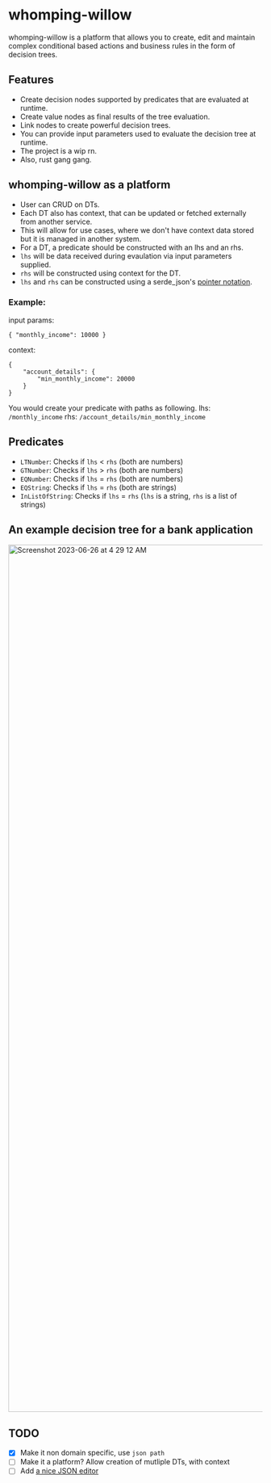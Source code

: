 # whomping-willow

whomping-willow is a platform that allows you to create, edit and maintain complex conditional based actions and business rules in the form of decision trees.

## Features
- Create decision nodes supported by predicates that are evaluated at runtime.
- Create value nodes as final results of the tree evaluation.
- Link nodes to create powerful decision trees.
- You can provide input parameters used to evaluate the decision tree at runtime.
- The project is a wip rn.
- Also, rust gang gang.

## whomping-willow as a platform
- User can CRUD on DTs.
- Each DT also has context, that can be updated or fetched externally from another service.
- This will allow for use cases, where we don't have context data stored but it is managed in another system.
- For a DT, a predicate should be constructed with an lhs and an rhs.
- `lhs` will be data received during evaulation via input parameters supplied.
- `rhs` will be constructed using context for the DT.
- `lhs` and `rhs` can be constructed using a serde_json's [pointer notation](https://docs.rs/serde_json/1.0.93/serde_json/enum.Value.html#method.pointer).
### Example: 
  input params: 
  ```
  { "monthly_income": 10000 }
  ``` 
  context: 
  ```
  {
	  "account_details": {
		  "min_monthly_income": 20000
	  }
  }
  ```
 You would create your predicate with paths as following.
 lhs: `/monthly_income`
 rhs: `/account_details/min_monthly_income`

## Predicates
- `LTNumber`: Checks if `lhs` < `rhs` (both are numbers)
- `GTNumber`: Checks if `lhs` > `rhs` (both are numbers)
- `EQNumber`: Checks if `lhs` = `rhs` (both are numbers)
- `EQString`: Checks if `lhs` = `rhs` (both are strings)
- `InListOfString`: Checks if `lhs` = `rhs` (`lhs` is a string, `rhs` is a list of strings)

## An example decision tree for a bank application
<img width="1717" alt="Screenshot 2023-06-26 at 4 29 12 AM" src="https://github.com/prithvianilk/whomping-willow/assets/56789402/b0ef695c-b00c-431b-a6cf-7314049195c2">

## TODO
- [x] Make it non domain specific, use `json path`
- [ ] Make it a platform? Allow creation of mutliple DTs, with context
- [ ] Add [a nice JSON editor](https://sujinleeme.github.io/react-json-editor/)
